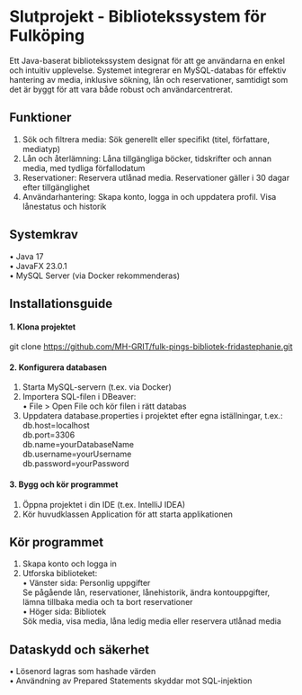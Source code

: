 # Slutprojekt - Bibliotekssystem för Fulköping
Ett Java-baserat bibliotekssystem designat för att ge användarna en enkel och intuitiv upplevelse. Systemet integrerar en MySQL-databas för effektiv hantering av media, inklusive sökning, lån och reservationer, samtidigt som det är byggt för att vara både robust och användarcentrerat.

## Funktioner
1.	Sök och filtrera media: Sök generellt eller specifikt (titel, författare, mediatyp)
2.	Lån och återlämning: Låna tillgängliga böcker, tidskrifter och annan media, med tydliga förfallodatum
3.	Reservationer: Reservera utlånad media. Reservationer gäller i 30 dagar efter tillgänglighet
4.	Användarhantering: Skapa konto, logga in och uppdatera profil. Visa lånestatus och historik

## Systemkrav
•	Java 17<br>
•	JavaFX 23.0.1<br>
•	MySQL Server (via Docker rekommenderas)

## Installationsguide
#### 1. Klona projektet
git clone https://github.com/MH-GRIT/fulk-pings-bibliotek-fridastephanie.git
#### 2. Konfigurera databasen
1.	Starta MySQL-servern (t.ex. via Docker)
2.	Importera SQL-filen i DBeaver:<br>
•	File > Open File och kör filen i rätt databas
3.	Uppdatera database.properties i projektet efter egna iställningar, t.ex.:<br>
db.host=localhost<br>
db.port=3306<br>
db.name=yourDatabaseName<br>
db.username=yourUsername<br>
db.password=yourPassword<br>
#### 3. Bygg och kör programmet
1.	Öppna projektet i din IDE (t.ex. IntelliJ IDEA)
2.	Kör huvudklassen Application för att starta applikationen

## Kör programmet
1.	Skapa konto och logga in
2.	Utforska biblioteket:<br>
•	Vänster sida: Personlig uppgifter<br>
Se pågående lån, reservationer, lånehistorik, ändra kontouppgifter, lämna tillbaka media och ta bort reservationer<br>
•	Höger sida: Bibliotek<br>
Sök media, visa media, låna ledig media eller reservera utlånad media

## Dataskydd och säkerhet
•	Lösenord lagras som hashade värden<br>
•	Användning av Prepared Statements skyddar mot SQL-injektion

